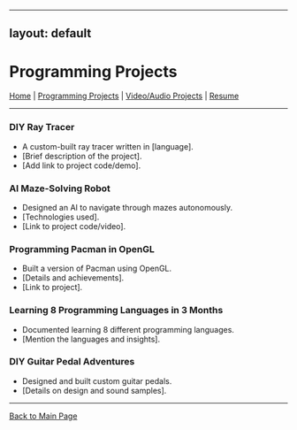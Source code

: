 <link rel="stylesheet" type="text/css" href="assets/styles.css">

---
layout: default
---

# Programming Projects

[Home](index.md) | [Programming Projects](programming.md) | [Video/Audio Projects](audio-video.md) | [Resume](resume.md)

---

### DIY Ray Tracer
- A custom-built ray tracer written in [language].
- [Brief description of the project].
- [Add link to project code/demo].

### AI Maze-Solving Robot
- Designed an AI to navigate through mazes autonomously.
- [Technologies used].
- [Link to project code/video].

### Programming Pacman in OpenGL
- Built a version of Pacman using OpenGL.
- [Details and achievements].
- [Link to project].

### Learning 8 Programming Languages in 3 Months
- Documented learning 8 different programming languages.
- [Mention the languages and insights].

### DIY Guitar Pedal Adventures
- Designed and built custom guitar pedals.
- [Details on design and sound samples].

---
[Back to Main Page](index.md)
